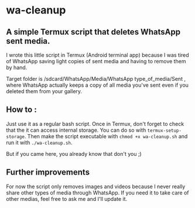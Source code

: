 # wa-cleanup
## A simple Termux script that deletes WhatsApp sent media.

I wrote this little script in Termux (Android terminal app) because I was tired of WhatsApp saving light copies of sent media and having to remove them by hand.

Target folder is /sdcard/WhatsApp/Media/WhatsApp type_of_media/Sent , where WhatsApp actually keeps a copy of all media you've sent even if you deleted them from your gallery.

## How to :

Just use it as a regular bash script. Once in Termux, don't forget to check that the it can access internal storage. You can do so with `termux-setup-storage`. Then make the script executable with `chmod +x wa-cleanup.sh` and run it with `./wa-cleanup.sh`.

But if you came here, you already know that don't you ;)

## Further improvements

For now the script only removes images and videos because I never really share other types of media through WhatsApp. If you need it to take care of other medias, feel free to ask me and I'll update it.
